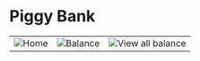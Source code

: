 # Piggy Bank

<!-- 
![2023-03-15_20-37](https://user-images.githubusercontent.com/74682814/225378882-3d1a05cd-7674-4fca-b1de-299d73b966bd.png)
![2023-03-15_19-09_1](https://user-images.githubusercontent.com/74682814/225356311-7a69f78e-0cb3-4674-a4ae-2a00ea9eb76b.png) 
![2023-03-15_19-21](https://user-images.githubusercontent.com/74682814/225356952-4d4ee333-b033-41a4-abf5-95cfc36f45b0.png) -->

<table>
  <tr>
    <td><img src="https://user-images.githubusercontent.com/74682814/225378882-3d1a05cd-7674-4fca-b1de-299d73b966bd.png" alt="Home"></td>
    <td><img src="https://user-images.githubusercontent.com/74682814/225356311-7a69f78e-0cb3-4674-a4ae-2a00ea9eb76b.png" alt="Balance"></td>
    <td><img src="https://user-images.githubusercontent.com/74682814/225356952-4d4ee333-b033-41a4-abf5-95cfc36f45b0.png" alt="View all balance"></td>
  </tr>
</table>
